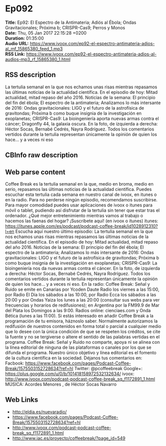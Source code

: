 # Ep092  
**Title:** Ep92: El Espectro de la Antimateria; Adiós al Ébola; Ondas Gravitacionales; Próxima b; CRISPR-Cas9; Perros y Monos  
**Date:** Thu, 05 Jan 2017 22:15:28 +0200  
**Duration:** 01:35:00  
**Audio URL:** https://www.ivoox.com/ep92-el-espectro-antimateria-adios-al_mf_15865380_feed_1.mp3  
**RSS Link:** https://www.ivoox.com/ep92-el-espectro-antimateria-adios-al-audios-mp3_rf_15865380_1.html  

## RSS description
La tertulia semanal en la que nos echamos unas risas mientras repasamos las últimas noticias de la actualidad científica. En el episodio de hoy: Mitad actualidad, mitad repaso del año 2016. Noticias de la semana: El principio del fin del ébola; El espectro de la antimateria; Analizamos lo más intersante de 2016: Ondas gravitacionales: LIGO y el futuro de la astrofísica de gravitondas; Próxima b como buque insignia de la investigación en exoplanetas; CRISPR-Cas9: La bioingeniería aporta nuevas armas contra el cáncer; Dragonfly 44, la galaxia oscura. En la foto, de izquierda a derecha: Héctor Socas, Bernabé Cedrés, Nayra Rodríguez. Todos los comentarios vertidos durante la tertulia representan únicamente la opinión de quien los hace… y a veces ni eso

## CBInfo raw description


## Web parse content
Coffee Break es la tertulia semanal en la que, medio en broma, medio en serio, repasamos las últimas noticias de la actualidad científica. Puedes escuchar esta tertulia cada semana en nuestro canal de ivoox, en itunes o en la radio. Para no perderse ningún episodio, recomendamos suscribirse. Para mayor comodidad puedes usar aplicaciones de ivoox o itunes para móvil o tablet, pudiendo así disfrutar de la tertulia sin tener que estar tras el ordenador. ¿Qué mejor entretenimiento mientras vamos al trabajo o hacemos las faenas del hogar? ¡Suscríbete aquí! (en ivoox o itunes) itunes: https://itunes.apple.com/es/podcast/podcast-coffee-break/id1028912310?l=en Escucha aquí nuestro último episodio: La tertulia semanal en la que nos echamos unas risas mientras repasamos las últimas noticias de la actualidad científica. En el episodio de hoy: Mitad actualidad, mitad repaso del año 2016. Noticias de la semana: El principio del fin del ébola; El espectro de la antimateria; Analizamos lo más intersante de 2016: Ondas gravitacionales: LIGO y el futuro de la astrofísica de gravitondas; Próxima b como buque insignia de la investigación en exoplanetas; CRISPR-Cas9: La bioingeniería nos da nuevas armas contra el cáncer. En la foto, de izquierda a derecha: Héctor Socas, Bernabé Cedrés, Nayra Rodríguez. Todos los comentarios vertidos durante la tertulia representan únicamente la opinión de quien los hace… y a veces ni eso. En la radio: Coffee Break: Señal y Ruido se emite en Canarias por Ycoden Daute Radio los viernes a las 15:00, por Radio El Día los sábados a las 10:00, por Radio Ecca los sábados a las 20:00 y por Ondas Yaiza los lunes a las 20:00 (consultar sus webs para ver frecuencias y horarios de redifusiones); en Argentina por la FM99.9 de Mar del Plata los Domingos a las 9:00. Radios online: cienciaes.com y Onda Bética (lunes a las 11:00). Si estás interesado en añadir Coffee Break a la programación de tu emisora, háznoslo saber. Normalmente autorizamos la redifusión de nuestros contenidos en forma total o parcial a cualquier medio que lo desee con la única condición de que se respeten los créditos, se cite la fuente y no se tergiverse o altere el sentido de las palabras vertidas en el programa. Coffee Break: Señal y Ruido no comparte, apoya ni se alinea con la línea editorial de ninguna de las plataformas o canales por los que se difunda el programa. Nuestro único objetivo y línea editorial es el fomento de la cultura científica en la sociedad. Déjanos tus comentarios en: Facbook: https://www.facebook.com/pages/Podcast-Coffee-Break/1575503152728634?ref=hl Twitter: @pcoffeebreak Google+: https://plus.google.com/u/0/b/101418158972532132634/ ivoox: http://www.ivoox.com/podcast-podcast-coffee-break_sq_f1172891_1.html MÚSICA: Acordes Menores , de Héctor Socas Navarro

## Web Links
- http://eldia.es/nuevaradio/
- https://www.facebook.com/pages/Podcast-Coffee-Break/1575503152728634?ref=hl
- http://www.ivoox.com/podcast-podcast-coffee-break_sq_f1172891_1.html
- http://www.iac.es/proyecto/coffeebreak/?page_id=549